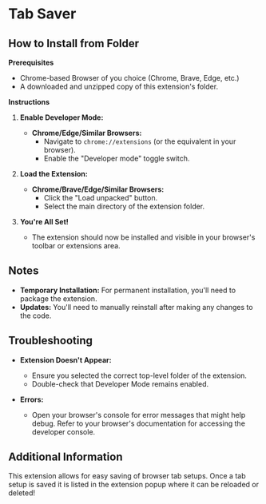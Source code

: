# Tab Saver

## How to Install from Folder

**Prerequisites**

* Chrome-based Browser of you choice (Chrome, Brave, Edge, etc.)
* A downloaded and unzipped copy of this extension's folder.

**Instructions**

1. **Enable Developer Mode:**

   * **Chrome/Edge/Similar Browsers:**
     * Navigate to `chrome://extensions` (or the equivalent in your browser).
     * Enable the "Developer mode" toggle switch.

2. **Load the Extension:**

   * **Chrome/Brave/Edge/Similar Browsers:**
     * Click the "Load unpacked" button.
     * Select the main directory of the extension folder. 

3. **You're All Set!**
   * The extension should now be installed and visible in your browser's toolbar or extensions area.

## Notes

* **Temporary Installation:** For permanent installation, you'll need to package the extension.
* **Updates:** You'll need to manually reinstall after making any changes to the code.

## Troubleshooting

* **Extension Doesn't Appear:** 
   * Ensure you selected the correct top-level folder of the extension.
   * Double-check that Developer Mode remains enabled.

* **Errors:** 
   * Open your browser's console for error messages that might help debug. Refer to your browser's documentation for accessing the developer console. 

## Additional Information

This extension allows for easy saving of browser tab setups. Once a tab setup is saved it is listed in the extension popup where it can be reloaded or deleted!
